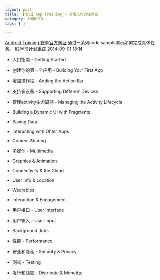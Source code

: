 ```yaml
---
layout: post
title: 【笔记】App Training - 开发入门训练大纲
category: ANDROID
tags: [ ]

---
```


[Android Training 安卓官方网址](http://developer.android.com/training/index.html)
通过一系列code sampls演示如何完成具体任务。
li2学习计划跟踪 2014-09-01 18:14

- 入门指南 - Getting Started

- 创建你的第一个应用 - Building Your First App
- 增加操作栏 - Adding the Action Bar
- 支持多设备 - Supporting Different Devices
- 管理activity生命周期 - Managing the Activity Lifecycle
- Building a Dynamic UI with Fragments
- Saving Data
- Interacting with Ohter Apps

- Content Sharing

- 多媒体 - Multimedia

- Graphics & Animation

- Connectivity & the Cloud

- User Info & Location

- Wearables

- Interaction & Engagement

- 用户接口 - User Interface

- 用户输入 -  User Input

- Background Jobs

- 性能 - Performance

- 安全和隐私 - Security & Privacy

- 测试 - Testing

- 发行和赚钱 - Distribute & Monetize